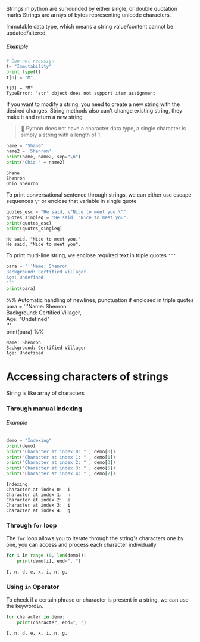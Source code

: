 Strings in python are surrounded by either single, or double quotation marks Strings are arrays of bytes representing
unicode characters.

Immutable data type, which means a string value/content cannot be updated/altered.

##### Example

```python
# Can not reassign 
t= "Immutability"
print type(t)
t[0] = "M"
```

```Output
t[0] = "M"
TypeError: 'str' object does not support item assignment
```

If you want to modify a string, you need to create a new string with the desired changes. String methods also can't
change existing string, they make it and return a new string


> 📝 Python does not have a character data type, a single character is simply a string with a length of 1

```python 
name = "Shane"  
name2 = 'Shenron'  
print(name, name2, sep="\n")  
print("Ohio " + name2)
```

```Output
Shane
Shenron
Ohio Shenron
```

To print conversational sentence through strings, we can either use escape sequences `\"` or enclose that variable in
single quote

```python
quotes_esc = "He said, \"Nice to meet you.\""  
quotes_singleq = 'He said, "Nice to meet you".'  
print(quotes_esc)  
print(quotes_singleq)
```

```
He said, "Nice to meet you."
He said, "Nice to meet you".
```

To print multi-line string, we enclose required text in triple quotes `'''`

```python
para = '''Name: Shenron  
Background: Certified Villager  
Age: Undefined  
'''  
print(para)
```

%% Automatic handling of newlines, punctuation if enclosed in triple quotes
para = '''Name: Shenron  
Background: Certified Villager,  
Age: "Undefined"  
'''  
print(para) %%

```Output
Name: Shenron
Background: Certified Villager  
Age: Undefined

```

# Accessing characters of  strings

String is like array of characters

### Through manual indexing

###### Example

```python
demo = "Indexing"
print(demo)
print("Character at index 0: " , demo[0])
print("Character at index 1: " , demo[1])
print("Character at index 2: " , demo[3])
print("Character at index 3: " , demo[5])
print("Character at index 4: " , demo[7])
```

```Output
Indexing
Character at index 0:  I
Character at index 1:  n
Character at index 2:  e
Character at index 3:  i
Character at index 4:  g
```

### Through `for` loop

The `for` loop allows you to iterate through the string's characters one by one, you can access and process each
character individually

```python
for i in range (0, len(demo)):  
	print(demo[i], end=", ")
```

```Output
I, n, d, e, x, i, n, g, 
```

### Using `in` Operator

To check if a certain phrase or character is present in a string, we can use the keyword`in`.

```python
for character in demo:  
	print(character, end=", ")
```

```Output
I, n, d, e, x, i, n, g, 
```